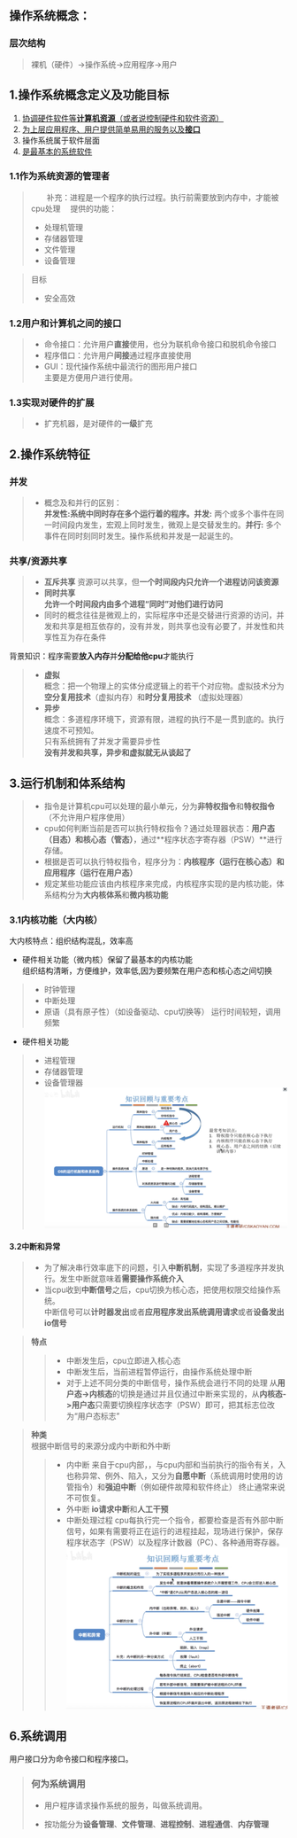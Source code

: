 ## 操作系统概念：
### 层次结构
>裸机（硬件）->操作系统->应用程序->用户

1.操作系统概念定义及功能目标
-
1. [协调硬件软件等**计算机资源**（或者说控制硬件和软件资源）](#jump1.1)
2. [为上层应用程序、用户提供简单易用的服务以及**接口**](#jump1.2)
3. 操作系统属于软件层面
1. [是最基本的系统软件](#jump1.3)

### <span id="jump1.1">1.1作为系统资源的管理者</span>
> &emsp;&emsp;补充：进程是一个程序的执行过程。执行前需要放到内存中，才能被cpu处理
> &emsp;提供的功能：
>- 处理机管理
>- 存储器管理
>- 文件管理
>- 设备管理

> 目标
>- 安全高效
### <span id="jump1.2">1.2用户和计算机之间的接口</span>
>* 命令接口：允许用户**直接**使用，也分为联机命令接口和脱机命令接口
>* 程序借口：允许用户**间接**通过程序直接使用
>* GUI：现代操作系统中最流行的图形用户接口  
主要是方便用户进行使用。  
### <span id="jump1.3">1.3实现对硬件的扩展</span>  
>* 扩充机器，是对硬件的**一级**扩充    

2.操作系统特征
-  
### 并发
>* 概念及和并行的区别：  
**并发性:系统中同时存在多个运行着的程序。并发:** 两个或多个事件在同一时间段内发生，宏观上同时发生，微观上是交替发生的。**并行:** 多个事件在同时刻同时发生。操作系统和并发是一起诞生的。
### 共享/资源共享
>* **互斥共享**
资源可以共享，但**一个时间段内只允许一个进程访问该资源**
>* **同时共享**  
**允许一个时间段内由多个进程“同时”对他们进行访问**  
>* 同时的概念往往是微观上的，实际程序中还是交替进行资源的访问，并发和共享是相互依存的，没有并发，则共享也没有必要了，并发性和共享性互为存在条件  

背景知识：程序需要**放入内存**并**分配给他cpu**才能执行
>* **虚拟**  
概念：把一个物理上的实体分成逻辑上的若干个对应物。虚拟技术分为**空分复用技术**（虚拟内存）和**时分复用技术** （虚拟处理器） 
>* **异步**  
概念：多道程序环境下，资源有限，进程的执行不是一贯到底的。执行速度不可预知。  
只有系统拥有了并发才需要异步性  
**没有并发和共享，异步和虚拟就无从谈起了**   

3.运行机制和体系结构
-
>* 指令是计算机cpu可以处理的最小单元，分为**非特权指令**和**特权指令**（不允许用户程序使用）  
>* cpu如何判断当前是否可以执行特权指令？通过处理器状态：**用户态（目态）**和**核心态（管态）**，通过**程序状态字寄存器（PSW）**进行存储。
>* 根据是否可以执行特权指令，程序分为：**内核程序（运行在核心态）**和**应用程序（运行在用户态）**  
>* 规定某些功能应该由内核程序来完成，内核程序实现的是内核功能，体系结构分为**大内核体系**和**微内核功能**
### 3.1内核功能（大内核）
大内核特点：组织结构混乱，效率高
* 硬件相关功能（微内核）保留了最基本的内核功能  
组织结构清晰，方便维护，效率低,因为要频繁在用户态和核心态之间切换
>* 时钟管理  
>* 中断处理
>* 原语（具有原子性）（如设备驱动、cpu切换等）
运行时间较短，调用频繁
* 硬件相关功能
>* 进程管理
>* 存储器管理
>* 设备管理器 
![](pictures/1.3.jpg)

#### 3.2中断和异常  
>* 为了解决串行效率底下的问题，引入**中断机制**，实现了多道程序并发执行。发生中断就意味着**需要操作系统介入**
>* 当cpu收到**中断信号**之后，cpu切换为核心态，把使用权限交给操作系统。  
> 中断信号可以**计时器发出**或者**应用程序发出系统调用请求**或者**设备发出io信号**

> **特点**
>>* 中断发生后，cpu立即进入核心态
>>* 中断发生后，当前进程暂停运行，由操作系统处理中断
>>* 对于上述不同分类的中断信号，操作系统会进行不同的处理
>> 从**用户态->内核态**的切换是通过并且仅通过中断来实现的，从**内核态->用户态**只需要切换程序状态字（PSW）即可，把其标志位改为“用户态标志”

> **种类**  
根据中断信号的来源分成内中断和外中断
>>* 内中断
>> 来自于cpu内部，，与cpu内部和当前执行的指令有关，入也称异常、例外、陷入，又分为**自愿中断**（系统调用时使用的访管指令）和**强迫中断**（例如硬件故障和软件终止）
终止通常来说不可恢复。
>>* 外中断
>> **io请求中断**和**人工干预**  
>>* 中断处理过程
cpu每执行完一个指令，都要检查是否有外部中断信号，如果有需要将正在运行的进程挂起，现场进行保护，保存程序状态字（PSW）以及程序计数器（PC）、各种通用寄存器。
![](pictures/1.5.jpg)

6.系统调用
-  
用户接口分为命令接口和程序接口。
>### 何为系统调用
>* 用户程序请求操作系统的服务，叫做系统调用。
>- 按功能分为**设备管理**、**文件管理**、**进程控制**、**进程通信**、**内存管理**